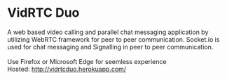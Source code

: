# VidRTC Duo
A web based video calling and parallel chat messaging application by utilizing WebRTC framework for peer to peer communication. Socket.io is used for chat messaging and Signalling in peer to peer communication. <br><br>
Use Firefox or Microsoft Edge for seemless experience <br>
Hosted: http://vidrtcduo.herokuapp.com/
